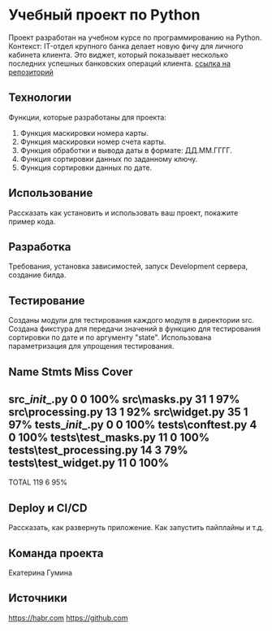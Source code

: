 # Учебный проект по Python
Проект разработан на учебном курсе по программированию на Python.
Контекст:
IT-отдел крупного банка делает новую фичу для личного кабинета клиента.
Это виджет, который показывает несколько последних успешных банковских операций клиента.
[ссылка на репозиторий](https://github.com/EkatGMN/project_hw1)

## Технологии
Функции, которые разработаны для проекта:
1. Функция маскировки номера карты.
2. Функция маскировки номер счета карты.
3. Функция обработки и вывода даты в формате: ДД.ММ.ГГГГ.
4. Функция сортировки данных по заданному ключу.
5. Функция сортировки данных по дате.

## Использование
Рассказать как установить и использовать ваш проект, покажите пример кода.

## Разработка
Требования, установка зависимостей, запуск Development сервера, создание билда.

## Тестирование
Созданы модули для тестирования каждого модуля в директории src.
Создана фикстура для передачи значений в функцию для тестирования сортировки по дате и по аргументу "state".
Использована параметризация для упрощения тестирования.

Name                       Stmts   Miss  Cover
----------------------------------------------
src\__init__.py                0      0   100%
src\masks.py                  31      1    97%
src\processing.py             13      1    92%
src\widget.py                 35      1    97%
tests\__init__.py              0      0   100%
tests\conftest.py              4      0   100%
tests\test_masks.py           11      0   100%
tests\test_processing.py      14      3    79%
tests\test_widget.py          11      0   100%
----------------------------------------------
TOTAL                        119      6    95%


## Deploy и CI/CD
Рассказать, как развернуть приложение. Как запустить пайплайны и т.д.

## Команда проекта
Екатерина Гумина

## Источники
https://habr.com
https://github.com